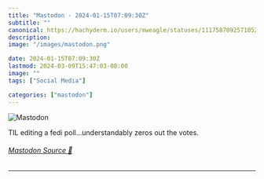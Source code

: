 ```yaml
---
title: "Mastodon - 2024-01-15T07:09:30Z"
subtitle: ""
canonical: https://hachyderm.io/users/mweagle/statuses/111758709257105266
description:
image: "/images/mastodon.png"

date: 2024-01-15T07:09:30Z
lastmod: 2024-03-09T15:47:03-08:00
image: ""
tags: ["Social Media"]

categories: ["mastodon"]
---
```

![Mastodon](/images/mastodon.png)

<p>TIL editing a fedi poll…understandably zeros out the votes.</p>


###### [Mastodon Source 🐘](https://hachyderm.io/@mweagle/111758709257105266)

___
